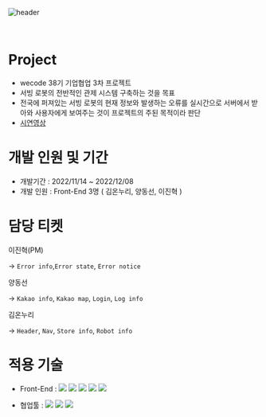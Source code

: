 ![header](https://capsule-render.vercel.app/api?type=rounded&color=auto&height=150&section=header&text=H_Management_System&fontSize=50)

<br>

# Project

- wecode 38기 기업협업 3차 프로젝트
- 서빙 로봇의 전반적인 관제 시스템 구축하는 것을 목표
- 전국에 퍼져있는 서빙 로봇의 현재 정보와 발생하는 오류를 실시간으로 서버에서 받아와 사용자에게 보여주는 것이 프로젝트의 주된 목적이라 판단
- [시연영상](https://youtu.be/UfmDd6qqI0A)

# 개발 인원 및 기간

- 개발기간 : 2022/11/14 ~ 2022/12/08
- 개발 인원 : Front-End 3명 ( 김온누리, 양동선, 이진혁 )

# 담당 티켓

이진혁(PM)

-> `Error info`,`Error state`, `Error notice`

양동선

-> `Kakao info`, `Kakao map`, `Login`, `Log info`

김온누리

-> `Header`, `Nav`, `Store info`, `Robot info`

# 적용 기술

- Front-End : <img src="https://img.shields.io/badge/Javscript-F7DF1E?style=flat&logo=javascript&logoColor=white"/> <img src="https://img.shields.io/badge/React.js-61DAFB?style=flat&logo=React&logoColor=white"/> <img src="https://img.shields.io/badge/sass-CC6699?style=flat&logo=sass&logoColor=white"/> <img src="https://img.shields.io/badge/React Router-CA4245?style=flat&logo=ReactRouter&logoColor=white"/> <img src="https://img.shields.io/badge/Create React App-09D3AC?style=flat&logo=CreateReactApp&logoColor=white"/>

- 협업툴 : <img src="https://img.shields.io/badge/Notion-000000?style=flat&logo=Notion&logoColor=white"/> <img src="https://img.shields.io/badge/Slack-4A154B?style=flat&logo=Slack&logoColor=white"/> <img src="https://img.shields.io/badge/Trello-0052CC?style=flat&logo=Trello&logoColor=white"/>
